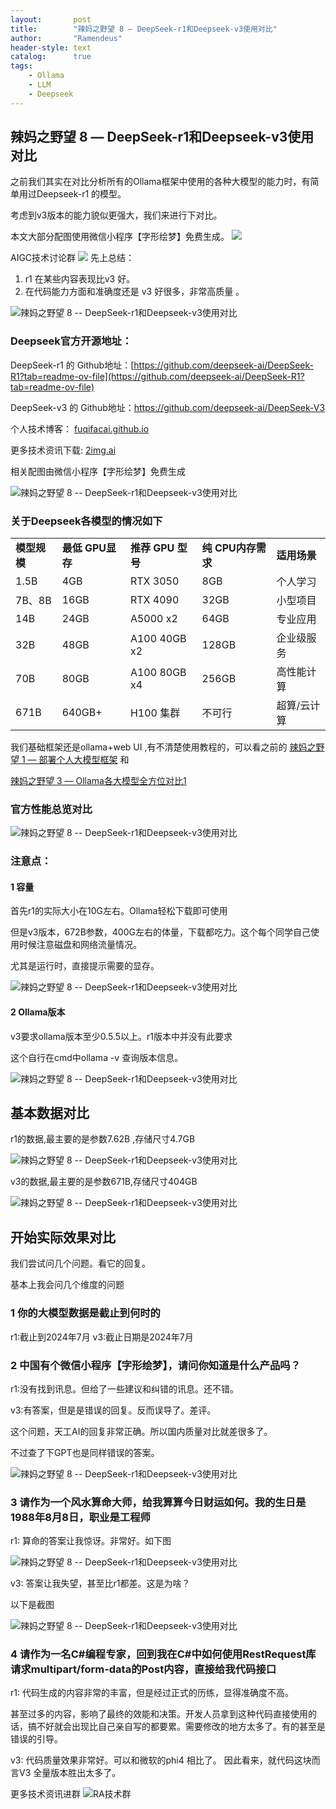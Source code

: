 ```yaml
---
layout:       post
title:        "辣妈之野望 8 — DeepSeek-r1和Deepseek-v3使用对比"
author:       "Ramendeus"
header-style: text
catalog:      true
tags:
    - Ollama
    - LLM
    - Deepseek
---
```


## 辣妈之野望 8 — DeepSeek-r1和Deepseek-v3使用对比


之前我们其实在对比分析所有的Ollama框架中使用的各种大模型的能力时，有简单用过Deepseek-r1 的模型。

考虑到v3版本的能力貌似更强大，我们来进行下对比。

本文大部分配图使用微信小程序【字形绘梦】免费生成。
![](/img/小程序码.png)

AIGC技术讨论群
![](/img/RA群永久二维码.png)
先上总结：

1.  r1 在某些内容表现比v3 好。
2.  在代码能力方面和准确度还是 v3 好很多，非常高质量 。

![辣妈之野望 8 -- DeepSeek-r1和Deepseek-v3使用对比](https://www.shxcj.com/wp-content/uploads/2025/02/bbce154a-4f8a-4c39-af1a-15d3ca92a9c6.jpg)

### **Deepseek官方开源地址：**

DeepSeek-r1 的 Github地址：[https://github.com/deepseek-ai/DeepSeek-R1?tab=readme-ov-file](https://github.com/deepseek-ai/DeepSeek-R1?tab=readme-ov-file)

DeepSeek-v3 的 Github地址：https://github.com/deepseek-ai/DeepSeek-V3

个人技术博客： [fuqifacai.github.io](https://link.juejin.cn/?target=https%3A%2F%2Ffuqifacai.github.io)

更多技术资讯下载: [2img.ai](https://link.juejin.cn/?target=https%3A%2F%2F2img.ai)

相关配图由微信小程序【字形绘梦】免费生成

![辣妈之野望 8 -- DeepSeek-r1和Deepseek-v3使用对比](https://www.shxcj.com/wp-content/uploads/2025/02/2dc7b058-b526-47bd-ad3a-59d6f8160f65.jpg)

### **关于Deepseek各模型的情况如下**

<table class="has-fixed-layout"><tbody><tr><td><strong>模型规模</strong></td><td><strong>最低 </strong><strong>GPU</strong><strong>显存</strong></td><td><strong>推荐 </strong><strong>GPU</strong><strong> 型号</strong></td><td><strong>纯 </strong><strong>CPU</strong><strong>内存</strong><strong>需求</strong></td><td><strong>适用场景</strong></td></tr><tr><td>1.5B</td><td>4GB</td><td>RTX 3050</td><td>8GB</td><td>个人学习</td></tr><tr><td>7B、8B</td><td>16GB</td><td>RTX 4090</td><td>32GB</td><td>小型项目</td></tr><tr><td>14B</td><td>24GB</td><td>A5000 x2</td><td>64GB</td><td>专业应用</td></tr><tr><td>32B</td><td>48GB</td><td>A100 40GB x2</td><td>128GB</td><td>企业级服务</td></tr><tr><td>70B</td><td>80GB</td><td>A100 80GB x4</td><td>256GB</td><td>高性能计算</td></tr><tr><td>671B</td><td>640GB+</td><td>H100 集群</td><td>不可行</td><td>超算/云计算</td></tr></tbody></table>

我们基础框架还是ollama+web UI ,有不清楚使用教程的，可以看之前的 [辣妈之野望 1 — 部署个人大模型框架](https://www.shxcj.com/archives/8813) 和

[辣妈之野望 3 — Ollama各大模型全方位对比1](https://www.shxcj.com/archives/8835)

### 官方性能总览对比

![辣妈之野望 8 -- DeepSeek-r1和Deepseek-v3使用对比](https://www.shxcj.com/wp-content/uploads/2025/02/424ba7ce-c4a0-4416-ab47-83c744183328.png)

### 注意点：

#### 1 容量

首先r1的实际大小在10G左右。Ollama轻松下载即可使用

但是v3版本，672B参数，400G左右的体量，下载都吃力。这个每个同学自己使用时候注意磁盘和网络流量情况。

尤其是运行时，直接提示需要的显存。

![辣妈之野望 8 -- DeepSeek-r1和Deepseek-v3使用对比](https://www.shxcj.com/wp-content/uploads/2025/02/4465c6ae-50b8-4db7-a206-a756b810e71f.png)

#### 2 Ollama版本

v3要求ollama版本至少0.5.5以上。r1版本中并没有此要求

这个自行在cmd中ollama -v 查询版本信息。

![辣妈之野望 8 -- DeepSeek-r1和Deepseek-v3使用对比](https://www.shxcj.com/wp-content/uploads/2025/02/ff398fbd-d35a-4a50-bbac-016bc1834b10.jpg)

## 基本数据对比

r1的数据,最主要的是参数7.62B ,存储尺寸4.7GB

![辣妈之野望 8 -- DeepSeek-r1和Deepseek-v3使用对比](https://www.shxcj.com/wp-content/uploads/2025/02/5ada5cde-068b-445e-a3ee-2a71add601eb.png)

v3的数据,最主要的是参数671B,存储尺寸404GB

![辣妈之野望 8 -- DeepSeek-r1和Deepseek-v3使用对比](https://www.shxcj.com/wp-content/uploads/2025/02/6cf2f7d1-0406-4972-9beb-1b03a66e9ccc.png)

## 开始实际效果对比

我们尝试问几个问题。看它的回复。

基本上我会问几个维度的问题

### 1 你的大模型数据是截止到何时的

r1:截止到2024年7月 v3:截止日期是2024年7月

### 2 中国有个微信小程序【字形绘梦】，请问你知道是什么产品吗？

r1:没有找到讯息。但给了一些建议和纠错的讯息。还不错。

v3:有答案，但是是错误的回复。反而误导了。差评。

这个问题，天工AI的回复非常正确。所以国内质量对比就差很多了。

不过查了下GPT也是同样错误的答案。

![辣妈之野望 8 -- DeepSeek-r1和Deepseek-v3使用对比](https://www.shxcj.com/wp-content/uploads/2025/02/2a2b0c2b-b72f-43e9-ae33-06b45fad12fa.jpg)

### 3 请作为一个风水算命大师，给我算算今日财运如何。我的生日是1988年8月8日，职业是工程师

r1: 算命的答案让我惊讶。非常好。如下图

![辣妈之野望 8 -- DeepSeek-r1和Deepseek-v3使用对比](https://www.shxcj.com/wp-content/uploads/2025/02/de0fb23b-88ac-4439-a66a-5f0de78b43fa.png)

v3: 答案让我失望，甚至比r1都差。这是为啥？

以下是截图

![辣妈之野望 8 -- DeepSeek-r1和Deepseek-v3使用对比](https://www.shxcj.com/wp-content/uploads/2025/02/fe12ea84-29e6-422e-a703-c6959a74cc38.png)

### 4 请作为一名C#编程专家，回到我在C#中如何使用RestRequest库请求multipart/form-data的Post内容，直接给我代码接口

r1: 代码生成的内容非常的丰富，但是经过正式的历练，显得准确度不高。

甚至过多的内容，影响了最终的效能和决策。开发人员拿到这种代码直接使用的话，搞不好就会出现比自己亲自写的都要累。需要修改的地方太多了。有的甚至是错误的引导。

v3: 代码质量效果非常好。可以和微软的phi4 相比了。 因此看来，就代码这块而言V3 全量版本胜出太多了。

更多技术资讯进群
![RA技术群](/img/RA群永久二维码.png)